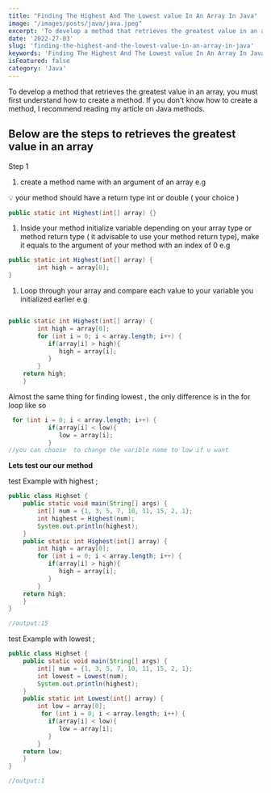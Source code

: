 ```yaml
---
title: "Finding The Highest And The Lowest value In An Array In Java"
image: "/images/posts/java/java.jpeg"
excerpt: 'To develop a method that retrieves the greatest value in an array, you must first understand how to create a method.' 
date: '2022-27-03'
slug: 'finding-the-highest-and-the-lowest-value-in-an-array-in-java'
keywords: 'Finding The Highest And The Lowest value In An Array In Java'
isFeatured: false
category: 'Java'
---
```


To develop a method that retrieves the greatest value in an array, you must first understand how to create a method. If you don't know how to create a method, I recommend reading my article on Java methods.

## Below are the steps to retrieves the greatest value in an array

Step 1

1. create a method name with an argument of an array e.g

<aside>
💡 your method should have a return type int or double (  your choice )

</aside>

```java
public static int Highest(int[] array) {}
```

1. Inside your method  initialize variable depending on your array type or method return type ( it advisable to use your method return type), make it equals to the argument of your method with an index of 0 e.g

```java
public static int Highest(int[] array) {
        int high = array[0];
}
```

1. Loop through your array and compare each value to your variable you initialized earlier  e.g

```java

public static int Highest(int[] array) {
        int high = array[0];
        for (int i = 0; i < array.length; i++) {
           if(array[i] > high){
              high = array[i];
           }
        }
    return high;
    }
```

Almost the same thing for finding lowest , the only difference is in the for loop like so  

```java
 for (int i = 0; i < array.length; i++) {
           if(array[i] < low){
              low = array[i];
           }
//you can choose  to change the varible name to low if u want 
```

**Lets test our our method** 

test Example with highest ;

```java
public class Highset {
    public static void main(String[] args) {
        int[] num = {1, 3, 5, 7, 10, 11, 15, 2, 1};
        int highest = Highest(num);
        System.out.println(highest);
    }
    public static int Highest(int[] array) {
        int high = array[0];
        for (int i = 0; i < array.length; i++) {
           if(array[i] > high){
              high = array[i];
           }
        }
    return high;
    }
}

//output:15
```

test Example with lowest ;

```java
public class Highset {
    public static void main(String[] args) {
        int[] num = {1, 3, 5, 7, 10, 11, 15, 2, 1};
        int lowest = Lowest(num);
        System.out.println(highest);
    }
    public static int Lowest(int[] array) {
        int low = array[0];
         for (int i = 0; i < array.length; i++) {
           if(array[i] < low){
              low = array[i];
           }
        }
    return low;
    }
}

//output:1
```